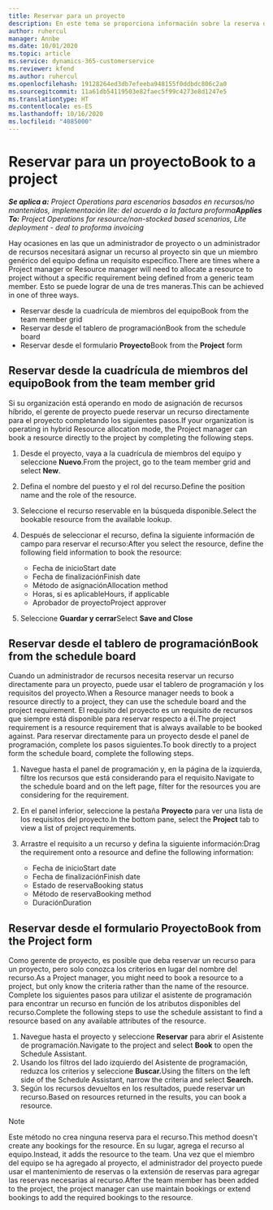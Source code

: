 ```yaml
---
title: Reservar para un proyecto
description: En este tema se proporciona información sobre la reserva de un recurso para un proyecto.
author: ruhercul
manager: Annbe
ms.date: 10/01/2020
ms.topic: article
ms.service: dynamics-365-customerservice
ms.reviewer: kfend
ms.author: ruhercul
ms.openlocfilehash: 19128264ed3db7efeeba948155f0ddbdc806c2a0
ms.sourcegitcommit: 11a61db54119503e82faec5f99c4273e8d1247e5
ms.translationtype: HT
ms.contentlocale: es-ES
ms.lasthandoff: 10/16/2020
ms.locfileid: "4085000"
---
```

# <a name="book-to-a-project"></a><span data-ttu-id="a7c5a-103">Reservar para un proyecto</span><span class="sxs-lookup"><span data-stu-id="a7c5a-103">Book to a project</span></span>

<span data-ttu-id="a7c5a-104">_**Se aplica a:** Project Operations para escenarios basados en recursos/no mantenidos, implementación lite: del acuerdo a la factura proforma_</span><span class="sxs-lookup"><span data-stu-id="a7c5a-104">_**Applies To:** Project Operations for resource/non-stocked based scenarios, Lite deployment - deal to proforma invoicing_</span></span>

<span data-ttu-id="a7c5a-105">Hay ocasiones en las que un administrador de proyecto o un administrador de recursos necesitará asignar un recurso al proyecto sin que un miembro genérico del equipo defina un requisito específico.</span><span class="sxs-lookup"><span data-stu-id="a7c5a-105">There are times where a Project manager or Resource manager will need to allocate a resource to project without a specific requirement being defined from a generic team member.</span></span> <span data-ttu-id="a7c5a-106">Esto se puede lograr de una de tres maneras.</span><span class="sxs-lookup"><span data-stu-id="a7c5a-106">This can be achieved in one of three ways.</span></span>

- <span data-ttu-id="a7c5a-107">Reservar desde la cuadrícula de miembros del equipo</span><span class="sxs-lookup"><span data-stu-id="a7c5a-107">Book from the team member grid</span></span>
- <span data-ttu-id="a7c5a-108">Reservar desde el tablero de programación</span><span class="sxs-lookup"><span data-stu-id="a7c5a-108">Book from the schedule board</span></span>
- <span data-ttu-id="a7c5a-109">Reservar desde el formulario **Proyecto**</span><span class="sxs-lookup"><span data-stu-id="a7c5a-109">Book from the **Project** form</span></span>

## <a name="book-from-the-team-member-grid"></a><span data-ttu-id="a7c5a-110">Reservar desde la cuadrícula de miembros del equipo</span><span class="sxs-lookup"><span data-stu-id="a7c5a-110">Book from the team member grid</span></span>

<span data-ttu-id="a7c5a-111">Si su organización está operando en modo de asignación de recursos híbrido, el gerente de proyecto puede reservar un recurso directamente para el proyecto completando los siguientes pasos.</span><span class="sxs-lookup"><span data-stu-id="a7c5a-111">If your organization is operating in hybrid Resource allocation mode, the Project manager can book a resource directly to the project by completing the following steps.</span></span>

1. <span data-ttu-id="a7c5a-112">Desde el proyecto, vaya a la cuadrícula de miembros del equipo y seleccione **Nuevo**.</span><span class="sxs-lookup"><span data-stu-id="a7c5a-112">From the project, go to the team member grid and select **New**.</span></span>
2. <span data-ttu-id="a7c5a-113">Defina el nombre del puesto y el rol del recurso.</span><span class="sxs-lookup"><span data-stu-id="a7c5a-113">Define the position name and the role of the resource.</span></span>
3. <span data-ttu-id="a7c5a-114">Seleccione el recurso reservable en la búsqueda disponible.</span><span class="sxs-lookup"><span data-stu-id="a7c5a-114">Select the bookable resource from the available lookup.</span></span>
4. <span data-ttu-id="a7c5a-115">Después de seleccionar el recurso, defina la siguiente información de campo para reservar el recurso:</span><span class="sxs-lookup"><span data-stu-id="a7c5a-115">After you select the resource, define the following field information to book the resource:</span></span>

    - <span data-ttu-id="a7c5a-116">Fecha de inicio</span><span class="sxs-lookup"><span data-stu-id="a7c5a-116">Start date</span></span>
    - <span data-ttu-id="a7c5a-117">Fecha de finalización</span><span class="sxs-lookup"><span data-stu-id="a7c5a-117">Finish date</span></span>
    - <span data-ttu-id="a7c5a-118">Método de asignación</span><span class="sxs-lookup"><span data-stu-id="a7c5a-118">Allocation method</span></span>
    - <span data-ttu-id="a7c5a-119">Horas, si es aplicable</span><span class="sxs-lookup"><span data-stu-id="a7c5a-119">Hours, if applicable</span></span>
    - <span data-ttu-id="a7c5a-120">Aprobador de proyecto</span><span class="sxs-lookup"><span data-stu-id="a7c5a-120">Project approver</span></span>

6. <span data-ttu-id="a7c5a-121">Seleccione **Guardar y cerrar**</span><span class="sxs-lookup"><span data-stu-id="a7c5a-121">Select **Save and Close**</span></span>

## <a name="book-from-the-schedule-board"></a><span data-ttu-id="a7c5a-122">Reservar desde el tablero de programación</span><span class="sxs-lookup"><span data-stu-id="a7c5a-122">Book from the schedule board</span></span>

<span data-ttu-id="a7c5a-123">Cuando un administrador de recursos necesita reservar un recurso directamente para un proyecto, puede usar el tablero de programación y los requisitos del proyecto.</span><span class="sxs-lookup"><span data-stu-id="a7c5a-123">When a Resource manager needs to book a resource directly to a project, they can use the schedule board and the project requirement.</span></span> <span data-ttu-id="a7c5a-124">El requisito del proyecto es un requisito de recursos que siempre está disponible para reservar respecto a él.</span><span class="sxs-lookup"><span data-stu-id="a7c5a-124">The project requirement is a resource requirement that is always available to be booked against.</span></span> <span data-ttu-id="a7c5a-125">Para reservar directamente para un proyecto desde el panel de programación, complete los pasos siguientes.</span><span class="sxs-lookup"><span data-stu-id="a7c5a-125">To book directly to a project form the schedule board, complete the following steps.</span></span>

1. <span data-ttu-id="a7c5a-126">Navegue hasta el panel de programación y, en la página de la izquierda, filtre los recursos que está considerando para el requisito.</span><span class="sxs-lookup"><span data-stu-id="a7c5a-126">Navigate to the schedule board and on the left page, filter for the resources you are considering for the requirement.</span></span>
2. <span data-ttu-id="a7c5a-127">En el panel inferior, seleccione la pestaña **Proyecto** para ver una lista de los requisitos del proyecto.</span><span class="sxs-lookup"><span data-stu-id="a7c5a-127">In the bottom pane, select the **Project** tab to view a list of project requirements.</span></span>
3. <span data-ttu-id="a7c5a-128">Arrastre el requisito a un recurso y defina la siguiente información:</span><span class="sxs-lookup"><span data-stu-id="a7c5a-128">Drag the requirement onto a resource and define the following information:</span></span>

    - <span data-ttu-id="a7c5a-129">Fecha de inicio</span><span class="sxs-lookup"><span data-stu-id="a7c5a-129">Start date</span></span>
    - <span data-ttu-id="a7c5a-130">Fecha de finalización</span><span class="sxs-lookup"><span data-stu-id="a7c5a-130">Finish date</span></span>
    - <span data-ttu-id="a7c5a-131">Estado de reserva</span><span class="sxs-lookup"><span data-stu-id="a7c5a-131">Booking status</span></span>
    - <span data-ttu-id="a7c5a-132">Método de reserva</span><span class="sxs-lookup"><span data-stu-id="a7c5a-132">Booking method</span></span>
    - <span data-ttu-id="a7c5a-133">Duración</span><span class="sxs-lookup"><span data-stu-id="a7c5a-133">Duration</span></span>

## <a name="book-from-the-project-form"></a><span data-ttu-id="a7c5a-134">Reservar desde el formulario Proyecto</span><span class="sxs-lookup"><span data-stu-id="a7c5a-134">Book from the Project form</span></span>

<span data-ttu-id="a7c5a-135">Como gerente de proyecto, es posible que deba reservar un recurso para un proyecto, pero solo conozca los criterios en lugar del nombre del recurso.</span><span class="sxs-lookup"><span data-stu-id="a7c5a-135">As a Project manager, you might need to book a resource to a project, but only know the criteria rather than the name of the resource.</span></span> <span data-ttu-id="a7c5a-136">Complete los siguientes pasos para utilizar el asistente de programación para encontrar un recurso en función de los atributos disponibles del recurso.</span><span class="sxs-lookup"><span data-stu-id="a7c5a-136">Complete the following steps to use the schedule assistant to find a resource based on any available attributes of the resource.</span></span> 

1. <span data-ttu-id="a7c5a-137">Navegue hasta el proyecto y seleccione **Reservar** para abrir el Asistente de programación.</span><span class="sxs-lookup"><span data-stu-id="a7c5a-137">Navigate to the project and select **Book** to open the Schedule Assistant.</span></span>
2. <span data-ttu-id="a7c5a-138">Usando los filtros del lado izquierdo del Asistente de programación, reduzca los criterios y seleccione **Buscar.**</span><span class="sxs-lookup"><span data-stu-id="a7c5a-138">Using the filters on the left side of the Schedule Assistant, narrow the criteria and select **Search.**</span></span>
3. <span data-ttu-id="a7c5a-139">Según los recursos devueltos en los resultados, puede reservar un recurso.</span><span class="sxs-lookup"><span data-stu-id="a7c5a-139">Based on resources returned in the results, you can book a resource.</span></span>

> [!NOTE]
> <span data-ttu-id="a7c5a-140">Este método no crea ninguna reserva para el recurso.</span><span class="sxs-lookup"><span data-stu-id="a7c5a-140">This method doesn't create any bookings for the resource.</span></span> <span data-ttu-id="a7c5a-141">En su lugar, agrega el recurso al equipo.</span><span class="sxs-lookup"><span data-stu-id="a7c5a-141">Instead, it adds the resource to the team.</span></span> <span data-ttu-id="a7c5a-142">Una vez que el miembro del equipo se ha agregado al proyecto, el administrador del proyecto puede usar el mantenimiento de reservas o la extensión de reservas para agregar las reservas necesarias al recurso.</span><span class="sxs-lookup"><span data-stu-id="a7c5a-142">After the team member has been added to the project, the project manager can use maintain bookings or extend bookings to add the required bookings to the resource.</span></span>
